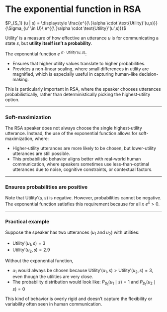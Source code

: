 # The exponential function in RSA

$P_{S_1} (u | s) = \displaystyle \frac{e^{{\ }\alpha \cdot \text{Utility}'(u,s)}}{\Sigma_{u' \in U}\ e^{{\ }\alpha \cdot \text{Utility}'(u',s)}}$

$\text{Utility}'$ is a measure of how effective an utterance $u$ is for communicating a state $s$, but **utility itself isn’t a probability**. 

The exponential function $e^{{\ }\alpha \cdot \text{Utility}'(u,s)}$: 

- Ensures that higher utility values translate to higher probabilities.
- Provides a non-linear scaling, where small differences in utility are magnified, which is especially useful in capturing human-like decision-making.

This is particularly important in RSA, where the speaker chooses utterances probabilistically, rather than deterministically picking the highest-utility option.

--- 

### Soft-maximization

The RSA speaker does not always choose the single highest-utility utterance. Instead, the use of the exponential function allows for soft-maximization, where:

- Higher-utility utterances are more likely to be chosen, but lower-utility utterances are still possible.
- This probabilistic behavior aligns better with real-world human communication, where speakers sometimes use less-than-optimal utterances due to noise, cognitive constraints, or contextual factors.

--- 

### Ensures probabilities are positive 

Note that $\text{Utility}'(u,s)$ is negative. However, probabilities cannot be negative. The exponential function satisfies this requirement because for all $x$ $e^x > 0$. 

---
### Practical example

Suppose the speaker has two utterances ($u_1$ and $u_2$) with utilities: 

- $\text{Utility}'(u_1,s) = 3$
- $\text{Utility}'(u_2,s) = 2.9$

Without the exponential function, 

- $u_1$ would always be chosen because $\text{Utility}'(u_1,s) > \text{Utility}'(u_2,s) = 3$, even though the utilities are very close.
- The probability distribution would look like: $P_{S_1} (u_1 \mid s) = 1$ and $P_{S_1} (u_2 \mid s) = 0$

This kind of behavior is overly rigid and doesn’t capture the flexibility or variability often seen in human communication.


